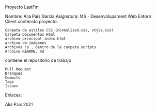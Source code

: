 Proyecto LastFm

Nombre: Alia Pais Garcia Asignatura: M6 - Desenvolupament Web Entorn Client
contenido proyecto:

    Carpeta de estilos CSS (normalised.css, style.css)
    Carpeta Documentos Html 
    archivo principal index.html
    archivo de imágenes
    Archivos js , dentro de la carpeta scripts
    Archivo README. md

contiene el repositorio de trabajo

    Pull Request
    Branques
    Commits
    Tags
    Issues

Enlaces:



Alia Pais 2021
